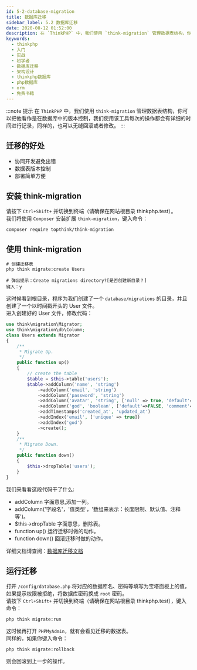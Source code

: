 ```yaml
---
id: 5-2-database-migration
title: 数据库迁移
sidebar_label: 5.2 数据库迁移
date: 2020-08-12 01:52:00
description: 在 `ThinkPHP` 中，我们使用 `think-migration` 管理数据表结构，你可以把他看作是在数据库中的版本控制，我们使用该工具每次的操作都会有详细的时间进行记录，同样的，也可以无缝回滚或者修改。
keywords:
  - thinkphp
  - 入门
  - 实战
  - 初学者
  - 数据库迁移
  - 架构设计
  - thinkphp数据库
  - php数据库
  - orm
  - 免费书籍
---
```


:::note 提示
在 `ThinkPHP` 中，我们使用 `think-migration` 管理数据表结构，你可以把他看作是在数据库中的版本控制，我们使用该工具每次的操作都会有详细的时间进行记录，同样的，也可以无缝回滚或者修改。
:::

## 迁移的好处

* 协同开发避免出错
* 数据表版本控制
* 部署简单方便

## 安装 think-migration

请按下 `Ctrl+Shift+` 并切换到终端（请确保在网站根目录 thinkphp.test）。  
我们将使用 `Composer` 安装扩展 `think-migration`，键入命令：

~~~shell title="shell"
composer require topthink/think-migration
~~~

## 使用 think-migration

~~~shell title="shell"
# 创建迁移表
php think migrate:create Users

# 弹出提示：Create migrations directory?[是否创建新目录？]
键入：y
~~~

这时候看到根目录，程序为我们创建了一个 `database/migrations` 的目录，并且创建了一个以时间戳开头的 User 文件。  
进入创建好的 User 文件，修改代码：

~~~php title="database/migrations/<date>_users.php"
use think\migration\Migrator;
use think\migration\db\Column;
class Users extends Migrator
{
    /**
     * Migrate Up.
     */
    public function up()
    {
        // create the table
        $table = $this->table('users');
        $table->addColumn('name', 'string')
            ->addColumn('email', 'string')
            ->addColumn('password', 'string')
            ->addColumn('avatar', 'string', ['null' => true, 'default'=>NULL, 'comment'=>'用户头像'])
            ->addColumn('god', 'boolean', ['default'=>FALSE, 'comment'=>'管理员'])
            ->addTimestamps('created_at', 'updated_at')
            ->addIndex('email', ['unique' => true])
            ->addIndex('god')
            ->create();
    }
    /**
     * Migrate Down.
     */
    public function down()
    {
        $this->dropTable('users');
    }
}
~~~

我们来看看这段代码干了什么:

* addColumn 字面意思,添加一列。
* addColumn('字段名'，'值类型'，'数组来表示：长度限制、默认值、注释等')。
* $this->dropTable 字面意思，删除表。
* function up() 运行迁移时做的动作。
* function down() 回滚迁移时做的动作。

详细文档请查阅：[数据库迁移文档](http://docs.phinx.org/)

## 运行迁移

打开 `/config/database.php` 将对应的数据库名、密码等填写为宝塔面板上的值，如果提示权限被拒绝，将数据库密码换成 `root` 密码。  
请按下 `Ctrl+Shift+` 并切换到终端（请确保在网站根目录 thinkphp.test），键入命令：

~~~shell title="shell"
php think migrate:run
~~~

这时候再打开 `PHPMyAdmin`，就有会看见迁移的数据表。  
同样的，如果你键入命令：

~~~shell title="shell"
php think migrate:rollback
~~~

则会回滚到上一步的操作。